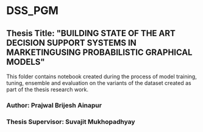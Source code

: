 # DSS_PGM

## Thesis Title: "BUILDING STATE OF THE ART DECISION SUPPORT SYSTEMS IN MARKETINGUSING PROBABILISTIC GRAPHICAL MODELS"

This folder contains notebook created during the process of model training, tuning, ensemble and evaluation on the variants of the dataset created as part of the thesis research work.

### Author: Prajwal Brijesh Ainapur
### Thesis Supervisor: Suvajit Mukhopadhyay
